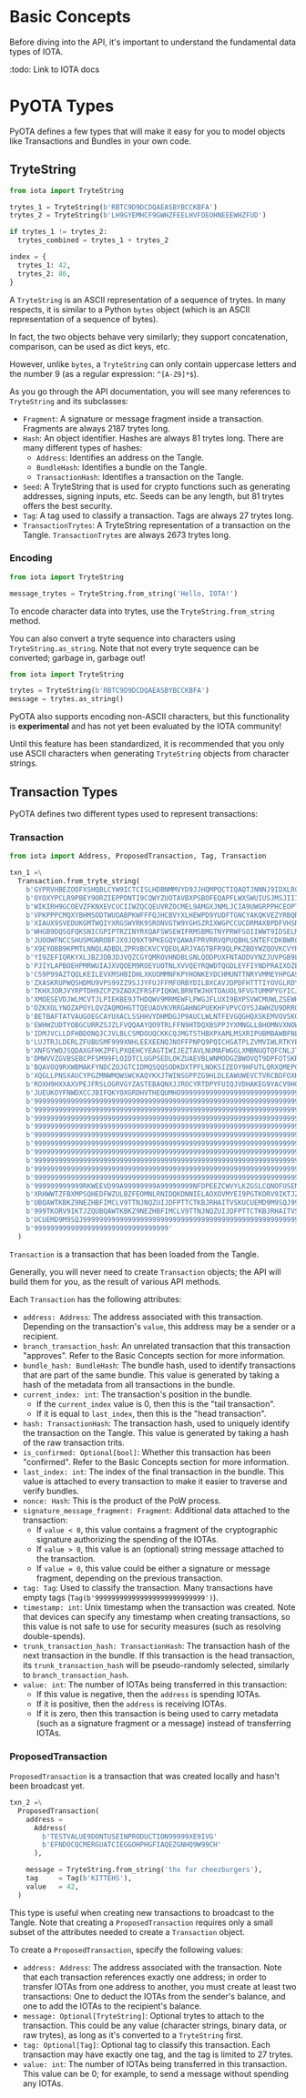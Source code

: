 # Basic Concepts
Before diving into the API, it's important to understand the fundamental data
types of IOTA.

:todo: Link to IOTA docs

# PyOTA Types
PyOTA defines a few types that will make it easy for you to model objects like
Transactions and Bundles in your own code.

## TryteString
```python
from iota import TryteString

trytes_1 = TryteString(b'RBTC9D9DCDQAEASBYBCCKBFA')
trytes_2 = TryteString(b'LH9GYEMHCF9GWHZFEELHVFOEOHNEEEWHZFUD')

if trytes_1 != trytes_2:
  trytes_combined = trytes_1 + trytes_2

index = {
  trytes_1: 42,
  trytes_2: 86,
}
```

A `TryteString` is an ASCII representation of a sequence of trytes.
In many respects, it is similar to a Python `bytes` object (which is an ASCII
representation of a sequence of bytes).

In fact, the two objects behave very similarly; they support concatenation,
comparison, can be used as dict keys, etc.

However, unlike `bytes`,  a `TryteString` can only contain uppercase letters and
the number 9 (as a regular expression: `^[A-Z9]*$`).

As you go through the API documentation, you will see many references to
`TryteString` and its subclasses:

- `Fragment`: A signature or message fragment inside a transaction.
  Fragments are always 2187 trytes long.
- `Hash`: An object identifier.  Hashes are always 81 trytes long.
  There are many different types of hashes:
  - `Address`: Identifies an address on the Tangle.
  - `BundleHash`: Identifies a bundle on the Tangle.
  - `TransactionHash`: Identifies a transaction on the Tangle.
- `Seed`: A TryteString that is used for crypto functions such as generating addresses, signing inputs, etc.
  Seeds can be any length, but 81 trytes offers the best security.
- `Tag`: A tag used to classify a transaction.  Tags are always 27 trytes long.
- `TransactionTrytes`: A TryteString representation of a transaction on the Tangle.
  `TransactionTrytes` are always 2673 trytes long.

### Encoding
```python
from iota import TryteString

message_trytes = TryteString.from_string('Hello, IOTA!')
```

To encode character data into trytes, use the `TryteString.from_string` method.

You can also convert a tryte sequence into characters using
``TryteString.as_string``.  Note that not every tryte sequence can be converted;
garbage in, garbage out!

```python
from iota import TryteString

trytes = TryteString(b'RBTC9D9DCDQAEASBYBCCKBFA')
message = trytes.as_string()
```

<aside class="notice">
  <p>
    PyOTA also supports encoding non-ASCII characters, but this functionality is
    <strong>experimental</strong> and has not yet been evaluated by the IOTA
    community!
  </p>

  <p>
    Until this feature has been standardized, it is recommended that you only
    use ASCII characters when generating <code>TryteString</code> objects from
    character strings.
  </p>
</aside>

## Transaction Types
PyOTA defines two different types used to represent transactions:

### Transaction
```python
from iota import Address, ProposedTransaction, Tag, Transaction

txn_1 =\
  Transaction.from_tryte_string(
    b'GYPRVHBEZOOFXSHQBLCYW9ICTCISLHDBNMMVYD9JJHQMPQCTIQAQTJNNNJ9IDXLRCC'
    b'OYOXYPCLR9PBEY9ORZIEPPDNTI9CQWYZUOTAVBXPSBOFEQAPFLWXSWUIUSJMSJIIIZ'
    b'WIKIRH9GCOEVZFKNXEVCUCIIWZQCQEUVRZOCMEL9AMGXJNMLJCIA9UWGRPPHCEOPTS'
    b'VPKPPPCMQXYBHMSODTWUOABPKWFFFQJHCBVYXLHEWPD9YUDFTGNCYAKQKVEZYRBQRB'
    b'XIAUX9SVEDUKGMTWQIYXRGSWYRK9SRONVGTW9YGHSZRIXWGPCCUCDRMAXBPDFVHSRY'
    b'WHGB9DQSQFQKSNICGPIPTRZINYRXQAFSWSEWIFRMSBMGTNYPRWFSOIIWWT9IDSELM9'
    b'JUOOWFNCCSHUSMGNROBFJX9JQ9XT9PKEGQYQAWAFPRVRRVQPUQBHLSNTEFCDKBWRCD'
    b'X9EYOBB9KPMTLNNQLADBDLZPRVBCKVCYQEOLARJYAGTBFR9QLPKZBOYWZQOVKCVYRG'
    b'YI9ZEFIQRKYXLJBZJDBJDJVQZCGYQMROVHNDBLGNLQODPUXFNTADDVYNZJUVPGB9LV'
    b'PJIYLAPBOEHPMRWUIAJXVQOEM9ROEYUOTNLXVVQEYRQWDTQGDLEYFIYNDPRAIXOZEB'
    b'CS9P99AZTQQLKEILEVXMSHBIDHLXKUOMMNFKPYHONKEYDCHMUNTTNRYVMMEYHPGASP'
    b'ZXASKRUPWQSHDMU9VPS99ZZ9SJJYFUJFFMFORBYDILBXCAVJDPDFHTTTIYOVGLRDYR'
    b'TKHXJORJVYRPTDH9ZCPZ9ZADXZFRSFPIQKWLBRNTWJHXTOAUOL9FVGTUMMPYGYICJD'
    b'XMOESEVDJWLMCVTJLPIEKBE9JTHDQWV9MRMEWFLPWGJFLUXI9BXPSVWCMUWLZSEWHB'
    b'DZKXOLYNOZAPOYLQVZAQMOHGTTQEUAOVKVRRGAHNGPUEKHFVPVCOYSJAWHZU9DRROH'
    b'BETBAFTATVAUGOEGCAYUXACLSSHHVYDHMDGJP9AUCLWLNTFEVGQGHQXSKEMVOVSKQE'
    b'EWHWZUDTYOBGCURRZSJZLFVQQAAYQO9TRLFFN9HTDQXBSPPJYXMNGLLBHOMNVXNOWE'
    b'IDMJVCLLDFHBDONQJCJVLBLCSMDOUQCKKCQJMGTSTHBXPXAMLMSXRIPUBMBAWBFNLH'
    b'LUJTRJLDERLZFUBUSMF999XNHLEEXEENQJNOFFPNPQ9PQICHSATPLZVMVIWLRTKYPI'
    b'XNFGYWOJSQDAXGFHKZPFLPXQEHCYEAGTIWIJEZTAVLNUMAFWGGLXMBNUQTOFCNLJTC'
    b'DMWVVZGVBSEBCPFSM99FLOIDTCLUGPSEDLOKZUAEVBLWNMODGZBWOVQT9DPFOTSKRA'
    b'BQAVOQ9RXWBMAKFYNDCZOJGTCIDMQSQQSODKDXTPFLNOKSIZEOY9HFUTLQRXQMEPGO'
    b'XQGLLPNSXAUCYPGZMNWMQWSWCKAQYKXJTWINSGPPZG9HLDLEAWUWEVCTVRCBDFOXKU'
    b'ROXH9HXXAXVPEJFRSLOGRVGYZASTEBAQNXJJROCYRTDPYFUIQJVDHAKEG9YACV9HCP'
    b'JUEUKOYFNWDXCCJBIFQKYOXGRDHVTHEQUMHO999999999999999999999999999999'
    b'999999999999999999999999999999999999999999999999999999999999999999'
    b'999999999999999999999999999999999999999999999999999999999999999999'
    b'999999999999999999999999999999999999999999999999999999999999999999'
    b'999999999999999999999999999999999999999999999999999999999999999999'
    b'999999999999999999999999999999999999999999999999999999999999999999'
    b'999999999999999999999999999999999999999999999999999999999999999999'
    b'999999999999999999999999999999999999999999999999999999999999999999'
    b'999999999999999999999999999999999999999999999999999999999999999999'
    b'999999999999999999999999999999999999999999999999999999999999999999'
    b'999999999999999999999999999999999999999999999999999999999999999999'
    b'999999999999RKWEEVD99A99999999A99999999NFDPEEZCWVYLKZGSLCQNOFUSENI'
    b'XRHWWTZFBXMPSQHEDFWZULBZFEOMNLRNIDQKDNNIELAOXOVMYEI9PGTKORV9IKTJZQ'
    b'UBQAWTKBKZ9NEZHBFIMCLV9TTNJNQZUIJDFPTTCTKBJRHAITVSKUCUEMD9M9SQJ999'
    b'999TKORV9IKTJZQUBQAWTKBKZ9NEZHBFIMCLV9TTNJNQZUIJDFPTTCTKBJRHAITVSK'
    b'UCUEMD9M9SQJ999999999999999999999999999999999999999999999999999999'
    b'999999999999999999999999999999999'
  )
```
`Transaction` is a transaction that has been loaded from the Tangle.

Generally, you will never need to create `Transaction` objects; the API will
build them for you, as the result of various API methods.

Each `Transaction` has the following attributes:

- `address: Address`: The address associated with this transaction.  Depending
  on the transaction's `value`, this address may be a sender or a recipient.
- `branch_transaction_hash`: An unrelated transaction that this transaction
  "approves".  Refer to the Basic Concepts section for more information.
- `bundle_hash: BundleHash`: The bundle hash, used to identify transactions that
  are part of the same bundle.  This value is generated by taking a hash of the
  metadata from all transactions in the bundle.
- `current_index: int`: The transaction's position in the bundle.
  - If the `current_index` value is 0, then this is the "tail transaction".
  - If it is equal to `last_index`, then this is the "head transaction".
- `hash: TransactionHash`: The transaction hash, used to uniquely identify the
  transaction on the Tangle.  This value is generated by taking a hash of the
  raw transaction trits.
- `is_confirmed: Optional[bool]`: Whether this transaction has been "confirmed".
  Refer to the Basic Concepts section for more information.
- `last_index: int`: The index of the final transaction in the bundle.  This
  value is attached to every transaction to make it easier to traverse and
  verify bundles.
- `nonce: Hash`: This is the product of the PoW process.
- `signature_message_fragment: Fragment`: Additional data attached to the
  transaction:
  - If `value < 0`, this value contains a fragment of the cryptographic
    signature authorizing the spending of the IOTAs.
  - If `value > 0`, this value is an (optional) string message attached to the
    transaction.
  - If `value = 0`, this value could be either a signature or message fragment,
    depending on the previous transaction.
- `tag: Tag`: Used to classify the transaction.  Many transactions have empty
  tags (`Tag(b'999999999999999999999999999')`).
- `timestamp: int`: Unix timestamp when the transaction was created.  Note that
  devices can specify any timestamp when creating transactions, so this value
  is not safe to use for security measures (such as resolving double-spends).
- `trunk_transaction_hash: TransactionHash`: The transaction hash of the next
  transaction in the bundle.  If this transaction is the head transaction, its
  `trunk_transaction_hash` will be pseudo-randomly selected, similarly to
  `branch_transaction_hash`.
- `value: int`: The number of IOTAs being transferred in this transaction:
  - If this value is negative, then the `address` is spending IOTAs.
  - If it is positive, then the `address` is receiving IOTAs.
  - If it is zero, then this transaction is being used to carry metadata (such
    as a signature fragment or a message) instead of transferring IOTAs.


### ProposedTransaction
`ProposedTransaction` is a transaction that was created locally and hasn't
been broadcast yet.

```python
txn_2 =\
  ProposedTransaction(
    address =
      Address(
        b'TESTVALUE9DONTUSEINPRODUCTION99999XE9IVG'
        b'EFNDOCQCMERGUATCIEGGOHPHGFIAQEZGNHQ9W99CH'
      ),

    message = TryteString.from_string('thx fur cheezburgers'),
    tag     = Tag(b'KITTEHS'),
    value   = 42,
  )
```

This type is useful when creating new transactions to broadcast to the Tangle.
Note that creating a `ProposedTransaction` requires only a small subset of the
attributes needed to create a `Transaction` object.

To create a `ProposedTransaction`, specify the following values:

- `address: Address`: The address associated with the transaction.
  Note that each transaction references exactly one address; in order to
  transfer IOTAs from one address to another, you must create at least two
  transactions:  One to deduct the IOTAs from the sender's balance, and one to
  add the IOTAs to the recipient's balance.
- `message: Optional[TryteString]`: Optional trytes to attach to the
  transaction.  This could be any value (character strings, binary
  data, or raw trytes), as long as it's converted to a `TryteString` first.
- `tag: Optional[Tag]`: Optional tag to classify this transaction.  Each
  transaction may have exactly one tag, and the tag is limited to 27 trytes.
- `value: int`: The number of IOTAs being transferred in this transaction.
  This value can be 0; for example, to send a message without spending any
  IOTAs.
